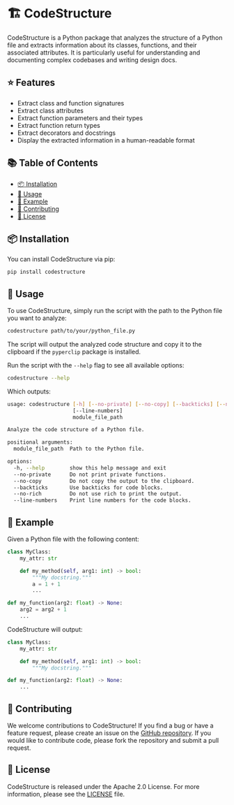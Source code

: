 # :building_construction: CodeStructure

CodeStructure is a Python package that analyzes the structure of a Python file and extracts information about its classes, functions, and their associated attributes.
It is particularly useful for understanding and documenting complex codebases and writing design docs.

## :star: Features

- Extract class and function signatures
- Extract class attributes
- Extract function parameters and their types
- Extract function return types
- Extract decorators and docstrings
- Display the extracted information in a human-readable format

## :books: Table of Contents

<!-- START doctoc generated TOC please keep comment here to allow auto update -->
<!-- DON'T EDIT THIS SECTION, INSTEAD RE-RUN doctoc TO UPDATE -->

- [:package: Installation](#package-installation)
- [:book: Usage](#book-usage)
- [:memo: Example](#memo-example)
- [:busts_in_silhouette: Contributing](#busts_in_silhouette-contributing)
- [:page_with_curl: License](#page_with_curl-license)

<!-- END doctoc generated TOC please keep comment here to allow auto update -->


## :package: Installation

You can install CodeStructure via pip:

```bash
pip install codestructure
```

## :book: Usage

To use CodeStructure, simply run the script with the path to the Python file you want to analyze:

```bash
codestructure path/to/your/python_file.py
```

The script will output the analyzed code structure and copy it to the clipboard if the `pyperclip` package is installed.

Run the script with the `--help` flag to see all available options:

```bash
codestructure --help
```
Which outputs:

<!-- CODE:BASH:START -->
<!-- echo '```bash' -->
<!-- codestructure --help -->
<!-- echo '```' -->
<!-- CODE:END -->

<!-- OUTPUT:START -->
<!-- ⚠️ This content is auto-generated by `markdown-code-runner`. -->
```bash
usage: codestructure [-h] [--no-private] [--no-copy] [--backticks] [--no-rich]
                     [--line-numbers]
                     module_file_path

Analyze the code structure of a Python file.

positional arguments:
  module_file_path  Path to the Python file.

options:
  -h, --help        show this help message and exit
  --no-private      Do not print private functions.
  --no-copy         Do not copy the output to the clipboard.
  --backticks       Use backticks for code blocks.
  --no-rich         Do not use rich to print the output.
  --line-numbers    Print line numbers for the code blocks.
```

<!-- OUTPUT:END -->


## :memo: Example

Given a Python file with the following content:

```python
class MyClass:
    my_attr: str

    def my_method(self, arg1: int) -> bool:
        """My docstring."""
        a = 1 + 1
        ...

def my_function(arg2: float) -> None:
    arg2 = arg2 + 1
    ...
```

CodeStructure will output:

```python
class MyClass:
    my_attr: str

    def my_method(self, arg1: int) -> bool:
        """My docstring."""

def my_function(arg2: float) -> None:
    ...
```

## :busts_in_silhouette: Contributing

We welcome contributions to CodeStructure! If you find a bug or have a feature request, please create an issue on the [GitHub repository](https://github.com/basnijholt/codestructure). If you would like to contribute code, please fork the repository and submit a pull request.

## :page_with_curl: License

CodeStructure is released under the Apache 2.0 License. For more information, please see the [LICENSE](LICENSE) file.
